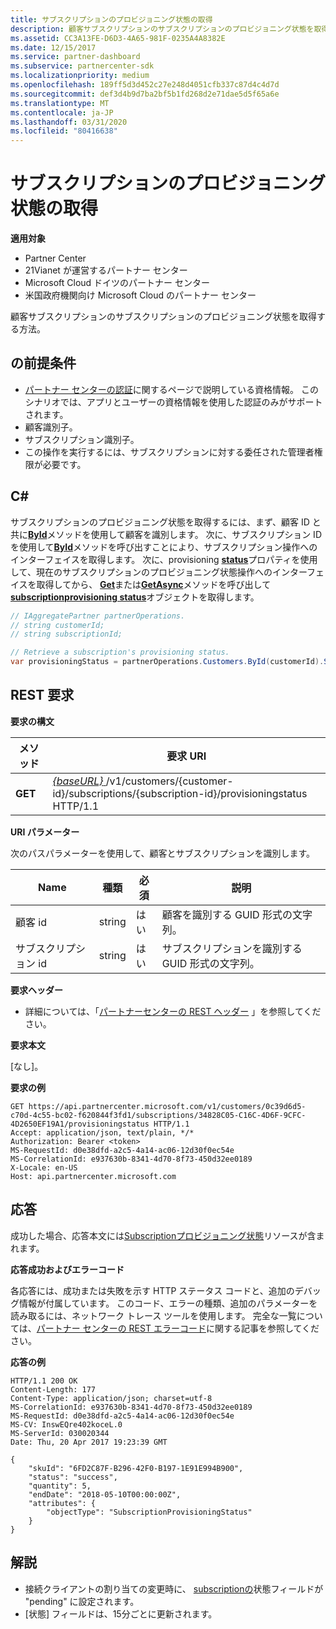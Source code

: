 ```yaml
---
title: サブスクリプションのプロビジョニング状態の取得
description: 顧客サブスクリプションのサブスクリプションのプロビジョニング状態を取得する方法。
ms.assetid: CC3A13FE-D6D3-4A65-981F-0235A4A8382E
ms.date: 12/15/2017
ms.service: partner-dashboard
ms.subservice: partnercenter-sdk
ms.localizationpriority: medium
ms.openlocfilehash: 189ff5d3d452c27e248d4051cfb337c87d4c4d7d
ms.sourcegitcommit: def3d4b9d7ba2bf5b1fd268d2e71dae5d5f65a6e
ms.translationtype: MT
ms.contentlocale: ja-JP
ms.lasthandoff: 03/31/2020
ms.locfileid: "80416638"
---
```

# <a name="get-subscription-provisioning-status"></a>サブスクリプションのプロビジョニング状態の取得

**適用対象**

- Partner Center
- 21Vianet が運営するパートナー センター
- Microsoft Cloud ドイツのパートナー センター
- 米国政府機関向け Microsoft Cloud のパートナー センター

顧客サブスクリプションのサブスクリプションのプロビジョニング状態を取得する方法。

## <a name="span-idprerequisitesspan-idprerequisitesspan-idprerequisitesprerequisites"></a><span id="Prerequisites"/><span id="prerequisites"/><span id="PREREQUISITES"/>の前提条件


- [パートナー センターの認証](partner-center-authentication.md)に関するページで説明している資格情報。 このシナリオでは、アプリとユーザーの資格情報を使用した認証のみがサポートされます。
- 顧客識別子。
- サブスクリプション識別子。
- この操作を実行するには、サブスクリプションに対する委任された管理者権限が必要です。

## <a name="span-idc_span-idc_c"></a><span id="C_"/><span id="c_"/>C#


サブスクリプションのプロビジョニング状態を取得するには、まず、顧客 ID と共に[**ById**](https://docs.microsoft.com/dotnet/api/microsoft.store.partnercenter.customers.icustomercollection.byid)メソッドを使用して顧客を識別します。 次に、サブスクリプション ID を使用して[**ById**](https://docs.microsoft.com/dotnet/api/microsoft.store.partnercenter.customerusers.icustomerusercollection.byid)メソッドを呼び出すことにより、サブスクリプション操作へのインターフェイスを取得します。 次に、provisioning [**status**](https://docs.microsoft.com/dotnet/api/microsoft.store.partnercenter.subscriptions.isubscription.provisioningstatus)プロパティを使用して、現在のサブスクリプションのプロビジョニング状態操作へのインターフェイスを取得してから、 [**Get**](https://docs.microsoft.com/dotnet/api/microsoft.store.partnercenter.subscriptions.isubscriptionprovisioningstatus.get)または[**GetAsync**](https://docs.microsoft.com/dotnet/api/microsoft.store.partnercenter.subscriptions.isubscriptionprovisioningstatus.getasync)メソッドを呼び出して[**subscriptionprovisioning status**](https://docs.microsoft.com/dotnet/api/microsoft.store.partnercenter.models.subscriptions.subscriptionprovisioningstatus)オブジェクトを取得します。

``` csharp
// IAggregatePartner partnerOperations.
// string customerId;
// string subscriptionId; 

// Retrieve a subscription's provisioning status.
var provisioningStatus = partnerOperations.Customers.ById(customerId).Subscriptions.ById(subscriptionID).ProvisioningStatus.Get();
```

## <a name="span-id_requestspan-id_requestspan-id_request-rest-request"></a><span id="_Request"/><span id="_request"/><span id="_REQUEST"/> REST 要求


**要求の構文**

| メソッド  | 要求 URI                                                                                                                        |
|---------|------------------------------------------------------------------------------------------------------------------------------------|
| **GET** | [ *{baseURL}* ](partner-center-rest-urls.md)/v1/customers/{customer-id}/subscriptions/{subscription-id}/provisioningstatus HTTP/1.1 |

 

**URI パラメーター**

次のパスパラメーターを使用して、顧客とサブスクリプションを識別します。

| Name            | 種類   | 必須 | 説明                                               |
|-----------------|--------|----------|-----------------------------------------------------------|
| 顧客 id     | string | はい      | 顧客を識別する GUID 形式の文字列。     |
| サブスクリプション id | string | はい      | サブスクリプションを識別する GUID 形式の文字列。 |

 

**要求ヘッダー**

- 詳細については、「[パートナーセンターの REST ヘッダー](headers.md) 」を参照してください。

**要求本文**

[なし]。

**要求の例**

```http
GET https://api.partnercenter.microsoft.com/v1/customers/0c39d6d5-c70d-4c55-bc02-f620844f3fd1/subscriptions/34828C05-C16C-4D6F-9CFC-4D2650EF19A1/provisioningstatus HTTP/1.1
Accept: application/json, text/plain, */*
Authorization: Bearer <token>
MS-RequestId: d0e38dfd-a2c5-4a14-ac06-12d30f0ec54e
MS-CorrelationId: e937630b-8341-4d70-8f73-450d32ee0189
X-Locale: en-US
Host: api.partnercenter.microsoft.com
```

## <a name="span-idresponsespan-idresponsespan-idresponseresponse"></a><span id="Response"/><span id="response"/><span id="RESPONSE"/>応答


成功した場合、応答本文には[Subscriptionプロビジョニング状態](subscription-resources.md#subscriptionprovisioningstatus)リソースが含まれます。

**応答成功およびエラーコード**

各応答には、成功または失敗を示す HTTP ステータス コードと、追加のデバッグ情報が付属しています。 このコード、エラーの種類、追加のパラメーターを読み取るには、ネットワーク トレース ツールを使用します。 完全な一覧については、[パートナー センターの REST エラーコード](error-codes.md)に関する記事を参照してください。

**応答の例**

```http
HTTP/1.1 200 OK
Content-Length: 177
Content-Type: application/json; charset=utf-8
MS-CorrelationId: e937630b-8341-4d70-8f73-450d32ee0189
MS-RequestId: d0e38dfd-a2c5-4a14-ac06-12d30f0ec54e
MS-CV: InswEQre402koceL.0
MS-ServerId: 030020344
Date: Thu, 20 Apr 2017 19:23:39 GMT

{
    "skuId": "6FD2C87F-B296-42F0-B197-1E91E994B900",
    "status": "success",
    "quantity": 5,
    "endDate": "2018-05-10T00:00:00Z",
    "attributes": {
        "objectType": "SubscriptionProvisioningStatus"
    }
}
```

## <a name="span-idremarksspan-idremarksspan-idremarksremarks"></a><span id="Remarks"/><span id="remarks"/><span id="REMARKS"/>解説

- 接続クライアントの割り当ての変更時に、 [subscriptionの](subscription-resources.md#subscriptionprovisioningstatus)状態フィールドが "pending" に設定されます。
- [状態] フィールドは、15分ごとに更新されます。